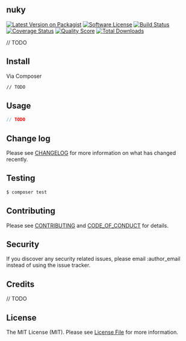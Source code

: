 ## nuky

[![Latest Version on Packagist][ico-version]][link-packagist]
[![Software License][ico-license]](LICENSE.md)
[![Build Status][ico-travis]][link-travis]
[![Coverage Status][ico-scrutinizer]][link-scrutinizer]
[![Quality Score][ico-code-quality]][link-code-quality]
[![Total Downloads][ico-downloads]][link-downloads]

// TODO


## Install

Via Composer

``` bash
// TODO
```

## Usage

``` php
// TODO
```

## Change log

Please see [CHANGELOG](CHANGELOG.md) for more information on what has changed recently.

## Testing

``` bash
$ composer test
```

## Contributing

Please see [CONTRIBUTING](CONTRIBUTING.md) and [CODE_OF_CONDUCT](CODE_OF_CONDUCT.md) for details.

## Security

If you discover any security related issues, please email :author_email instead of using the issue tracker.

## Credits


// TODO

## License

The MIT License (MIT). Please see [License File](LICENSE.md) for more information.

[ico-version]: https://img.shields.io/packagist/v/abr4xas/nuky.svg?style=flat-square
[ico-license]: https://img.shields.io/badge/license-MIT-brightgreen.svg?style=flat-square
[ico-travis]: https://img.shields.io/travis/abr4xas/nuky/master.svg?style=flat-square
[ico-scrutinizer]: https://img.shields.io/scrutinizer/coverage/g/abr4xas/nuky.svg?style=flat-square
[ico-code-quality]: https://img.shields.io/scrutinizer/g/abr4xas/nuky.svg?style=flat-square
[ico-downloads]: https://img.shields.io/packagist/dt/abr4xas/nuky.svg?style=flat-square

[link-packagist]: https://packagist.org/packages/abr4xas/nuky
[link-travis]: https://travis-ci.org/abr4xas/nuky
[link-scrutinizer]: https://scrutinizer-ci.com/g/abr4xas/nuky/code-structure
[link-code-quality]: https://scrutinizer-ci.com/g/abr4xas/nuky
[link-downloads]: https://packagist.org/packages/abr4xas/nuky
[link-author]: https://github.com/:author_username
[link-contributors]: ../../contributors
